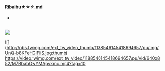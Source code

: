 #### Ribaibu★☆☆.md
- 
![](https://pbs.twimg.com/media/EH-btqzX0AAWKzD.jpg:orig)
---
![]
(http://pbs.twimg.com/ext_tw_video_thumb/1188546145418694657/pu/img/UnQ-b8KFeHGIFliS.jpg:thumb)
https://video.twimg.com/ext_tw_video/1188546145418694657/pu/vid/640x852/M7BbabOwYMApvkmc.mp4?tag=10
